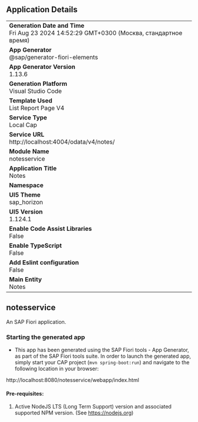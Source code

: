 ## Application Details
|               |
| ------------- |
|**Generation Date and Time**<br>Fri Aug 23 2024 14:52:29 GMT+0300 (Москва, стандартное время)|
|**App Generator**<br>@sap/generator-fiori-elements|
|**App Generator Version**<br>1.13.6|
|**Generation Platform**<br>Visual Studio Code|
|**Template Used**<br>List Report Page V4|
|**Service Type**<br>Local Cap|
|**Service URL**<br>http://localhost:4004/odata/v4/notes/
|**Module Name**<br>notesservice|
|**Application Title**<br>Notes|
|**Namespace**<br>|
|**UI5 Theme**<br>sap_horizon|
|**UI5 Version**<br>1.124.1|
|**Enable Code Assist Libraries**<br>False|
|**Enable TypeScript**<br>False|
|**Add Eslint configuration**<br>False|
|**Main Entity**<br>Notes|

## notesservice

An SAP Fiori application.

### Starting the generated app

-   This app has been generated using the SAP Fiori tools - App Generator, as part of the SAP Fiori tools suite.  In order to launch the generated app, simply start your CAP project (```mvn spring-boot:run```) and navigate to the following location in your browser:

http://localhost:8080/notesservice/webapp/index.html

#### Pre-requisites:

1. Active NodeJS LTS (Long Term Support) version and associated supported NPM version.  (See https://nodejs.org)


